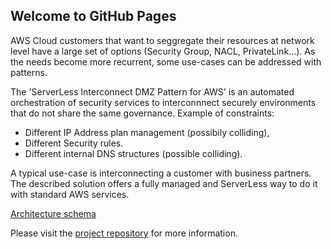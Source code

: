 ## Welcome to GitHub Pages

AWS Cloud customers that want to seggregate their resources at network level have a large set of options (Security Group, NACL, PrivateLink...).
As the needs become more recurrent, some use-cases can be addressed with patterns.

The 'ServerLess Interconnect DMZ Pattern for AWS' is an automated orchestration of security services to interconnnect securely environments that do not
share the same governance. Example of constraints:
* Different IP Address plan management (possibily colliding),
* Different Security rules.
* Different internal DNS structures (possible colliding).

A typical use-case is interconnecting a customer with business partners. The described solution offers a fully managed and ServerLess way to do it with standard AWS services.

[Architecture schema](https://github.com/jcjorel/interconnectdmz4aws/blob/main/docs/schema.png)

Please visit the [project repository](https://github.com/jcjorel/interconnectdmz4aws/) for more information.
